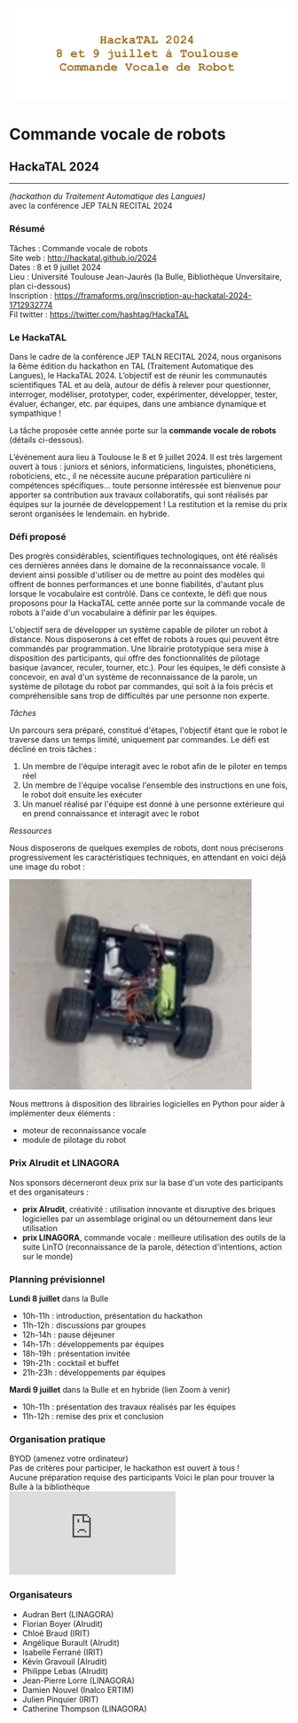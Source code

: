 ![HackaTAL 2024](https://raw.githubusercontent.com/HackaTAL/2024/gh-pages/HackaTAL_2024.png)

# Commande vocale de robots

## HackaTAL 2024
---------------
*(hackathon du Traitement Automatique des Langues)*  
avec la conférence JEP TALN RECITAL 2024

### Résumé

Tâches : Commande vocale de robots  
Site web : http://hackatal.github.io/2024  
Dates : 8 et 9 juillet 2024  
Lieu : Université Toulouse Jean-Jaurès (la Bulle, Bibliothèque Unversitaire, plan ci-dessous)  
Inscription : https://framaforms.org/inscription-au-hackatal-2024-1712932774  
Fil twitter : https://twitter.com/hashtag/HackaTAL  

### Le HackaTAL

Dans le cadre de la conférence JEP TALN RECITAL 2024, nous organisons la 6ème édition du hackathon en TAL (Traitement Automatique des Langues), le HackaTAL 2024. L’objectif est de réunir les communautés scientifiques TAL et au delà, autour de défis à relever pour questionner, interroger, modéliser, prototyper, coder, expérimenter, développer, tester, évaluer, échanger, etc. par équipes, dans une ambiance dynamique et sympathique !

La tâche proposée cette année porte sur la **commande vocale de robots** (détails ci-dessous).

L’événement aura lieu à Toulouse le 8 et 9 juillet 2024. Il est très largement ouvert à tous : juniors et séniors, informaticiens, linguistes, phonéticiens, roboticiens, etc., il ne nécessite aucune préparation particulière ni compétences spécifiques... toute personne intéressée est bienvenue  pour apporter sa contribution aux travaux collaboratifs, qui sont réalisés par équipes sur la journée de développement ! La restitution et la remise du prix seront organisées le lendemain. en hybride.

### Défi proposé

Des progrès considérables, scientifiques technologiques, ont été réalisés ces dernières années dans le domaine de la reconnaissance vocale. Il devient ainsi possible d'utiliser ou de mettre au point des modèles qui offrent de bonnes performances et une bonne fiabilités, d'autant plus lorsque le vocabulaire est contrôlé. Dans ce contexte, le défi que nous proposons pour la HackaTAL cette année porte sur la commande vocale de robots à l'aide d'un vocabulaire à définir par les équipes.

L'objectif sera de développer un système capable de piloter un robot à distance. Nous disposerons à cet effet de robots à roues qui peuvent être commandés par programmation. Une librairie prototypique sera mise à disposition des participants, qui offre des fonctionnalités de pilotage basique (avancer, reculer, tourner, etc.). Pour les équipes, le défi consiste à concevoir, en aval d'un système de reconnaissance de la parole, un système de pilotage du robot par commandes, qui soit à la fois précis et compréhensible sans trop de difficultés par une personne non experte.

*Tâches*

Un parcours sera préparé, constitué d'étapes, l'objectif étant que le robot le traverse dans un temps limité, uniquement par commandes. Le défi est décliné en trois tâches :

1. Un membre de l'équipe interagit avec le robot afin de le piloter en temps réel
1. Un membre de l'équipe vocalise l'ensemble des instructions en une fois, le robot doit ensuite les exécuter
1. Un manuel réalisé par l'équipe est donné à une personne extérieure qui en prend connaissance et interagit avec le robot

*Ressources*

Nous disposerons de quelques exemples de robots, dont nous préciserons progressivement les caractéristiques techniques, en attendant en voici déjà une image du robot :

![Image du robot](https://raw.githubusercontent.com/HackaTAL/2024/gh-pages/robot.png)

Nous mettrons à disposition des librairies logicielles en Python pour aider à implémenter deux éléments :

- moteur de reconnaissance vocale
- module de pilotage du robot

### Prix AIrudit et LINAGORA

Nos sponsors décerneront deux prix sur la base d'un vote des participants et des organisateurs :

- **prix AIrudit**, créativité : utilisation innovante et disruptive des briques logicielles par un assemblage original ou un détournement dans leur utilisation
- **prix LINAGORA**, commande vocale : meilleure utilisation des outils de la suite LinTO (reconnaissance de la parole, détection d'intentions, action sur le monde)

### Planning prévisionnel

**Lundi 8 juillet** dans la Bulle

- 10h-11h : introduction, présentation du hackathon
- 11h-12h : discussions par groupes
- 12h-14h : pause déjeuner
- 14h-17h : développements par équipes
- 18h-19h : présentation invitée
- 19h-21h : cocktail et buffet
- 21h-23h : développements par équipes

**Mardi 9 juillet** dans la Bulle et en hybride (lien Zoom à venir)

- 10h-11h : présentation des travaux réalisés par les équipes
- 11h-12h : remise des prix et conclusion

### Organisation pratique

BYOD (amenez votre ordinateur)  
Pas de critères pour participer, le hackathon est ouvert à tous !  
Aucune préparation requise des participants 
Voici le plan pour trouver la Bulle  à la bibliothèque  
![Plan du Mirail](https://raw.githubusercontent.com/HackaTAL/2024/gh-pages/Plan_Mirail.pdf)

### Organisateurs

- Audran Bert (LINAGORA)
- Florian Boyer (AIrudit)
- Chloé Braud (IRIT)
- Angélique Burault (AIrudit)
- Isabelle Ferrané (IRIT)
- Kévin Gravouil (AIrudit)
- Philippe Lebas (AIrudit)
- Jean-Pierre Lorre (LINAGORA)
- Damien Nouvel (Inalco ERTIM)
- Julien Pinquier (IRIT)
- Catherine Thompson (LINAGORA)
